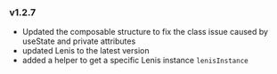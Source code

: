 ### v1.2.7
- Updated the composable structure to fix the class issue caused by useState and private attributes
- updated Lenis to the latest version
- added a helper to get a specific Lenis instance `lenisInstance` 